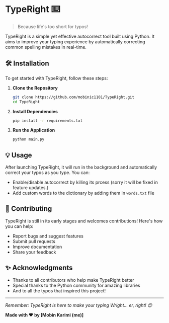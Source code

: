 # TypeRight ⌨️

> Because life's too short for typos! 

TypeRight is a simple yet effective autocorrect tool built using Python. It aims to improve your typing experience by automatically correcting common spelling mistakes in real-time.

## 🛠️ Installation

To get started with TypeRight, follow these steps:

1. **Clone the Repository**
   ```bash
   git clone https://github.com/mobinic1101/TypeRight.git
   cd TypeRight
   ```

2. **Install Dependencies**
   ```bash
   pip install -r requirements.txt
   ```

3. **Run the Application**
   ```bash
   python main.py
   ```

## 💡 Usage

After launching TypeRight, it will run in the background and automatically correct your typos as you type. You can:

- Enable/disable autocorrect by killing its prcess (sorry it will be fixed in feature updates.)
- Add custom words to the dictionary by adding them in `words.txt` file

## 🤝 Contributing

TypeRight is still in its early stages and welcomes contributions! Here's how you can help:

- Report bugs and suggest features
- Submit pull requests
- Improve documentation
- Share your feedback


## ✨ Acknowledgments

- Thanks to all contributors who help make TypeRight better
- Special thanks to the Python community for amazing libraries
- And to all the typos that inspired this project! 

---

*Remember: TypeRight is here to make your typing Wright... er, right! 😉*

**Made with ❤️ by [Mobin Karimi (me)]**
